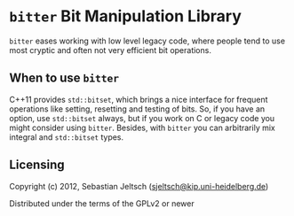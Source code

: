 `bitter` Bit Manipulation Library
===============================

`bitter` eases working with low level legacy code, where people tend to use
most cryptic and often not very efficient bit operations.

When to use `bitter`
------------------
C++11 provides `std::bitset`, which brings a nice interface for frequent
operations like setting, resetting and testing of bits. So, if you have an
option, use `std::bitset` always, but if you work on C or legacy code you
might consider using `bitter`.
Besides, with `bitter` you can arbitrarily mix integral and `std::bitset`
types.

Licensing
---------
Copyright (c) 2012, Sebastian Jeltsch (sjeltsch@kip.uni-heidelberg.de)

Distributed under the terms of the GPLv2 or newer
